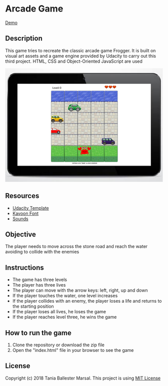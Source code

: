 # Arcade Game
[Demo](https://tbm85.github.io/Demo-Arcade-Game/)

## Description
This game tries to recreate the classic arcade game Frogger. It is built on visual art assets and a game engine provided by Udacity to carry out this third project. HTML, CSS and Object-Oriented JavaScript are used

![Arcade Game](images/Project_Arcade_Game.jpg)

## Resources
* [Udacity Template](https://github.com/udacity/frontend-nanodegree-arcade-game)
* [Kavoon Font](https://fonts.googleapis.com/css?family=Kavoon)
* [Sounds](http://www.orangefreesounds.com)

## Objective
The player needs to move across the stone road and reach the water avoiding to collide with the enemies

## Instructions
* The game has three levels
* The player has three lives
* The player can move with the arrow keys: left, right, up and down
* If the player touches the water, one level increases
* If the player collides with an enemy, the player loses a life and returns to the starting position
* If the player loses all lives, he loses the game
* If the player reaches level three, he wins the game

## How to run the game
1. Clone the repository or download the zip file
2. Open the "index.html" file in your browser to see the game

## License
Copyright (c) 2018 Tania Ballester Marsal. This project is using [MIT License](LICENSE.md)
